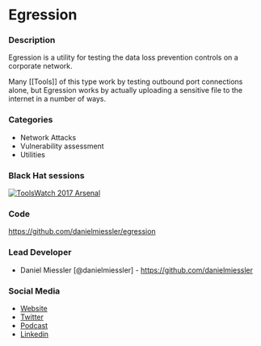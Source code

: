# Egression

### Description
Egression is a utility for testing the data loss prevention controls on a corporate network.

Many [[Tools]] of this type work by testing outbound port connections alone, but Egression works by actually uploading a sensitive file to the internet in a number of ways.

### Categories
* Network Attacks
* Vulnerability assessment
* Utilities


### Black Hat sessions
[![ToolsWatch 2017 Arsenal](https://rawgit.com/toolswatch/badges/master/arsenal/usa/2017.svg)](https://www.blackhat.com/us-17/arsenal/schedule/index.html)


### Code
https://github.com/danielmiessler/egression


### Lead Developer
* Daniel Miessler [@danielmiessler] - https://github.com/danielmiessler


### Social Media
* [Website](https://danielmiessler.com/)
* [Twitter](https://twitter.com/danielmiessler)
* [Podcast](https://danielmiessler.com/podcast/)
* [Linkedin](www.linkedin.com/in/danielmiessler)
